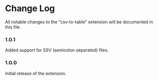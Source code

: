 # Change Log

All notable changes to the "csv-to-table" extension will be documented in this file.

### 1.0.1
Added support for SSV (semicolon separated) files.

### 1.0.0

Initial release of the extension.
